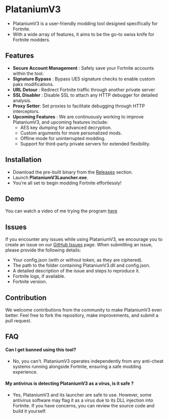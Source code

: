 
# PlataniumV3

- PlataniumV3 is a user-friendly modding tool designed specifically for Fortnite. 
- With a wide array of features, it aims to be the go-to swiss knife for Fortnite modders.

## Features

- **Secure Account Management** : Safely save your Fortnite accounts within the tool.
- **Signature Bypass** : Bypass UE5 signature checks to enable custom paks modifications.
- **URL Detour** : Redirect Fortnite traffic through another private server
- **SSL Disabler** : Disable SSL to attach any HTTP debugger for detailed analysis.
- **Proxy Setter**: Set proxies to facilitate debugging through HTTP interceptors.
- **Upcoming Features** : We are continuously working to improve PlataniumV3, and upcoming features include:
  - AES key dumping for advanced decryption.
  - Custom arguments for more personalized mods.
  - Offline mode for uninterrupted modding.
  - Support for third-party private servers for extended flexibility.

## Installation

- Download the pre-built binary from the [Releases](https://github.com/ramok0/PlataniumV3/releases/latest) section.
- Launch **PlataniumV3Launcher.exe**.
- You're all set to begin modding Fortnite effortlessly!
## Demo

You can watch a video of me trying the program [here](https://streamable.com/j6qjjx)

## Issues

If you encounter any issues while using PlataniumV3, we encourage you to create an issue on our [GitHub Issues](https://github.com/Ramokprout/PlataniumV3/issues) page. When submitting an issue, please provide the following details:

- Your config.json (with or without token, as they are ciphered).
- The path to the folder containing PlataniumV3.dll and config.json.
- A detailed description of the issue and steps to reproduce it.
- Fortnite logs, if available.
- Fortnite version.

## Contribution

We welcome contributions from the community to make PlataniumV3 even better. Feel free to fork the repository, make improvements, and submit a pull request.

## FAQ

#### Can I get banned using this tool?

- No, you can't. PlataniumV3 operates independently from any anti-cheat systems running alongside Fortnite, ensuring a safe modding experience.

#### My antivirus is detecting PlataniumV3 as a virus, is it safe ?

- Yes, PlataniumV3 and its launcher are safe to use. However, some antivirus software may flag it as a virus due to its DLL injection into Fortnite. If you have concerns, you can review the source code and build it yourself.
